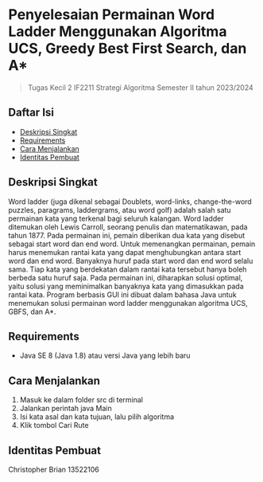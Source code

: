 # Penyelesaian Permainan Word Ladder Menggunakan Algoritma UCS, Greedy Best First Search, dan A*
> Tugas Kecil 2 IF2211 Strategi Algoritma
> Semester II tahun 2023/2024


## Daftar Isi
* [Deskripsi Singkat](#deskripsi-singkat)
* [Requirements](#requirements)
* [Cara Menjalankan](#cara-menjalankan)
* [Identitas Pembuat](#identitas-pembuat)


## Deskripsi Singkat
Word ladder (juga dikenal sebagai Doublets, word-links, change-the-word puzzles, paragrams, laddergrams, atau word golf) adalah salah satu permainan kata yang terkenal bagi seluruh kalangan. Word ladder ditemukan oleh Lewis Carroll, seorang penulis dan matematikawan, pada tahun 1877. Pada permainan ini, pemain diberikan dua kata yang disebut sebagai start word dan end word. Untuk memenangkan permainan, pemain harus menemukan rantai kata yang dapat menghubungkan antara start word dan end word. Banyaknya huruf pada start word dan end word selalu sama. Tiap kata yang berdekatan dalam rantai kata tersebut hanya boleh berbeda satu huruf saja. Pada permainan ini, diharapkan solusi optimal, yaitu solusi yang meminimalkan banyaknya kata yang dimasukkan pada rantai kata. Program berbasis GUI ini dibuat dalam bahasa Java untuk menemukan solusi permainan word ladder menggunakan algoritma UCS, GBFS, dan A*.


## Requirements
- Java SE 8 (Java 1.8) atau versi Java yang lebih baru


## Cara Menjalankan
1. Masuk ke dalam folder src di terminal
2. Jalankan perintah java Main
3. Isi kata asal dan kata tujuan, lalu pilih algoritma
4. Klik tombol Cari Rute


## Identitas Pembuat
Christopher Brian
13522106